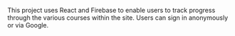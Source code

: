 This project uses React and Firebase to enable users to track progress through the various courses within the site. Users can sign in anonymously or via Google.
